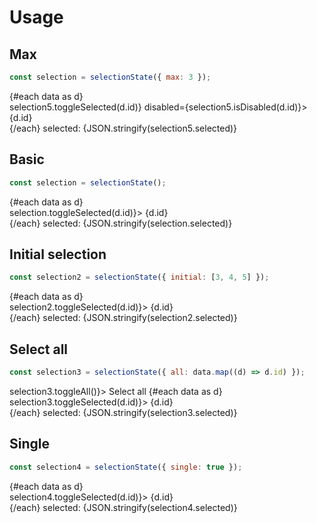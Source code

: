 <script lang="ts">
	import { Checkbox, Radio } from 'svelte-ux';
	import { selectionState } from '@layerstack/svelte-state';
	import Preview from '$docs/Preview.svelte';

  const data = Array.from({ length: 5 }).map((_,i) => {
    return {
      id: i + 1
    }
  });

  const selection = selectionState()
  const selection2 = selectionState({ initial: [3,4,5]})
  const selection3 = selectionState({ all: data.map(d => d.id)});
  const selection4 = selectionState({ single: true });
  const selection5 = selectionState({ max: 3 });
</script>

<h1>Usage</h1>

<h2>Max</h2>

```js
const selection = selectionState({ max: 3 });
```

<Preview>
  {#each data as d}
    <div>
      <Checkbox checked={selection5.isSelected(d.id)} on:change={() => selection5.toggleSelected(d.id)} disabled={selection5.isDisabled(d.id)}>
        {d.id}
      </Checkbox>
    </div>
  {/each}
  selected: {JSON.stringify(selection5.selected)}
</Preview>

<h2>Basic</h2>

```js
const selection = selectionState();
```

<Preview>
  {#each data as d}
    <div>
      <Checkbox checked={selection.isSelected(d.id)} on:change={() => selection.toggleSelected(d.id)}>
        {d.id}
      </Checkbox>
    </div>
  {/each}
  selected: {JSON.stringify(selection.selected)}
</Preview>

<h2>Initial selection</h2>

```js
const selection2 = selectionState({ initial: [3, 4, 5] });
```

<Preview>
  {#each data as d}
    <div>
      <Checkbox checked={selection2.isSelected(d.id)} on:change={() => selection2.toggleSelected(d.id)}>
        {d.id}
      </Checkbox>
    </div>
  {/each}
  selected: {JSON.stringify(selection2.selected)}
</Preview>

<h2>Select all</h2>

```js
const selection3 = selectionState({ all: data.map((d) => d.id) });
```

<Preview>
  <Checkbox checked={selection3.isAnySelected()} indeterminate={!selection3.isAllSelected()} on:change={() => selection3.toggleAll()}>
    Select all
  </Checkbox>
  {#each data as d}
    <div>
      <Checkbox checked={selection3.isSelected(d.id)} on:change={() => selection3.toggleSelected(d.id)}>
        {d.id}
      </Checkbox>
    </div>
  {/each}
  selected: {JSON.stringify(selection3.selected)}
</Preview>

<h2>Single</h2>

```js
const selection4 = selectionState({ single: true });
```

<Preview>
  {#each data as d}
    <div>
      <Radio group={selection4.selected} value={d.id} on:change={() => selection4.toggleSelected(d.id)}>
        {d.id}
      </Radio>
    </div>
  {/each}
  selected: {JSON.stringify(selection4.selected)}
</Preview>
